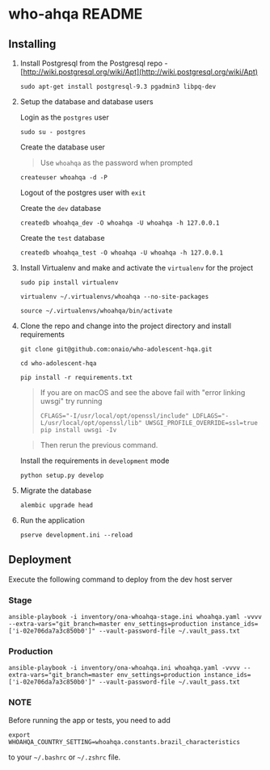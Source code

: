 who-ahqa README
==================

Installing
-----------

1. Install Postgresql from the Postgresql repo - [http://wiki.postgresql.org/wiki/Apt](http://wiki.postgresql.org/wiki/Apt)

    ```
    sudo apt-get install postgresql-9.3 pgadmin3 libpq-dev
    ```

2. Setup the database and database users

    Login as the `postgres` user

    ```
    sudo su - postgres
    ```

    Create the database user

    > Use `whoahqa` as the password when prompted

    ```
    createuser whoahqa -d -P
    ```

    Logout of the postgres user with `exit`

    Create the `dev` database

    ```
    createdb whoahqa_dev -O whoahqa -U whoahqa -h 127.0.0.1
    ```

    Create the `test` database

    ```
    createdb whoahqa_test -O whoahqa -U whoahqa -h 127.0.0.1
    ```

3. Install Virtualenv and make and activate the `virtualenv` for the project

    ```
    sudo pip install virtualenv
    ```

    ```
    virtualenv ~/.virtualenvs/whoahqa --no-site-packages
    ```

    ```
    source ~/.virtualenvs/whoahqa/bin/activate
    ```

4. Clone the repo and change into the project directory and install requirements

    ```
    git clone git@github.com:onaio/who-adolescent-hqa.git
    ```
    ```
    cd who-adolescent-hqa
    ```
    ```
    pip install -r requirements.txt
    ```

    > If you are on macOS and see the above fail with "error linking uwsgi" try running
    >
    > ```
    > CFLAGS="-I/usr/local/opt/openssl/include" LDFLAGS="-L/usr/local/opt/openssl/lib" UWSGI_PROFILE_OVERRIDE=ssl=true pip install uwsgi -Iv
    > ```

    > Then rerun the previous command.

    Install the requirements in `development` mode

    ```
    python setup.py develop
    ```

5. Migrate the database

    ```
    alembic upgrade head
    ```

6. Run the application

    ```
    pserve development.ini --reload
    ```

Deployment
-------------------
Execute the following command to deploy from the dev host server

### Stage

```
ansible-playbook -i inventory/ona-whoahqa-stage.ini whoahqa.yaml -vvvv --extra-vars="git_branch=master env_settings=production instance_ids=['i-02e706da7a3c850b0']" --vault-password-file ~/.vault_pass.txt
```

### Production

```
ansible-playbook -i inventory/ona-whoahqa.ini whoahqa.yaml -vvvv --extra-vars="git_branch=master env_settings=production instance_ids=['i-02e706da7a3c850b0']" --vault-password-file ~/.vault_pass.txt
```

### NOTE

Before running the app or tests, you need to add

```
export WHOAHQA_COUNTRY_SETTING=whoahqa.constants.brazil_characteristics
```
to your `~/.bashrc` or `~/.zshrc` file.


